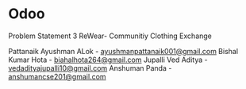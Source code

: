 # Odoo

Problem Statement 3
ReWear- Communitiy Clothing Exchange

Pattanaik Ayushman ALok - ayushmanpattanaik001@gmail.com
Bishal Kumar Hota - biahalhota264@gmail.com
Jupalli Ved Aditya - vedadityajupalli10@gmail.com
Anshuman Panda - anshumancse201@gmail.com